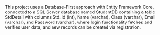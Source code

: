 This project uses a Database-First approach with Entity Framework Core, connected to a SQL Server database named StudentDB 
containing a table StdDetail with columns Std_Id (int), Name (varchar), Class (varchar), Email (varchar), and Password (varchar),
where login functionality fetches and verifies user data, and new records can be created via registration.
